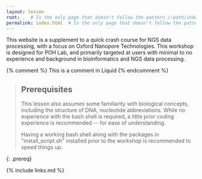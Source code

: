 ```yaml
---
layout: lesson
root: .  # Is the only page that doesn't follow the pattern /:path/index.html
permalink: index.html  # Is the only page that doesn't follow the pattern /:path/index.html
---
```

This website is a supplement to a quick crash course for NGS data processing, with a focus on Oxford Nanopore Technologies. This workshop is designed for POH Lab, and primarily targeted at users with minimal to no experience and background in bioinformatics and NGS data processing.

<!-- this is an html comment -->

{% comment %} This is a comment in Liquid {% endcomment %}

> ## Prerequisites
>
> This lesson also assumes some familiarity with biological concepts, including the structure of DNA, nucleotide abbreviations.
> While no experience with the bash shell is required, a little prior coding experience is recommended -- for ease of understanding.
>
> 
> Having a working bash shell along with the packages in "install_script.sh" installed prior to the workshop is recommended to speed things up.
> 
{: .prereq}

{% include links.md %}
